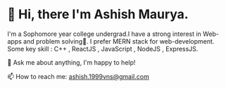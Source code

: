 # 👋 Hi, there I'm Ashish Maurya.
I'm a Sophomore year college undergrad.I have a strong interest in Web-apps and problem solving🔭. I prefer MERN stack for web-development.
Some key skill : C++ , ReactJS , JavaScript , NodeJS , ExpressJS.

💬 Ask me about anything, I'm happy to help!

📫 How to reach me: ashish.1999vns@gmail.com
